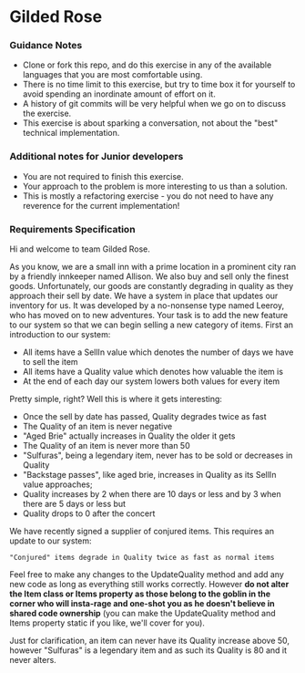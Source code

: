 # Gilded Rose

### Guidance Notes

- Clone or fork this repo, and do this exercise in any of the available languages that you are most comfortable using.
- There is no time limit to this exercise, but try to time box it for yourself to avoid spending an inordinate amount of effort on it.
- A history of git commits will be very helpful when we go on to discuss the exercise.
- This exercise is about sparking a conversation, not about the "best" technical implementation.

### Additional notes for Junior developers

- You are not required to finish this exercise.
- Your approach to the problem is more interesting to us than a solution.
- This is mostly a refactoring exercise - you do not need to have any reverence for the current implementation!

### Requirements Specification

Hi and welcome to team Gilded Rose.

As you know, we are a small inn with a prime location in a prominent city ran by a friendly innkeeper named Allison. We also buy and sell only the finest goods. Unfortunately, our goods are constantly degrading in quality as they approach their sell by date. We have a system in place that updates our inventory for us. It was developed by a no-nonsense type named Leeroy, who has moved on to new adventures. Your task is to add the new feature to our system so that we can begin selling a new category of items. First an introduction to our system:

- All items have a SellIn value which denotes the number of days we have to sell the item
- All items have a Quality value which denotes how valuable the item is
- At the end of each day our system lowers both values for every item

Pretty simple, right? Well this is where it gets interesting:

- Once the sell by date has passed, Quality degrades twice as fast
- The Quality of an item is never negative
- "Aged Brie" actually increases in Quality the older it gets
- The Quality of an item is never more than 50
- "Sulfuras", being a legendary item, never has to be sold or decreases in Quality
- "Backstage passes", like aged brie, increases in Quality as its SellIn value approaches;
 - Quality increases by 2 when there are 10 days or less and by 3 when there are 5 days or less but
 - Quality drops to 0 after the concert

We have recently signed a supplier of conjured items. This requires an update to our system:

```
"Conjured" items degrade in Quality twice as fast as normal items
```

Feel free to make any changes to the UpdateQuality method and add any new code as long as everything still works correctly. However __do not alter the Item class or Items property as those belong to the goblin in the corner who will insta-rage and one-shot you as he doesn't believe in shared code ownership__ (you can make the UpdateQuality method and Items property static if you like, we'll cover for you).

Just for clarification, an item can never have its Quality increase above 50, however "Sulfuras" is a legendary item and as such its Quality is 80 and it never alters.
